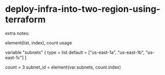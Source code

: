# deploy-infra-into-two-region-using-terraform

extra notes:
 
element(list, index), count usage 

variable "subnets" {
   type = list
   default = ["us-east-1a", "us-east-1b", "us-east-1c"]
 ]
 
 count = 3
 subnet_id = element(var.subnets, count.index)
 
 
